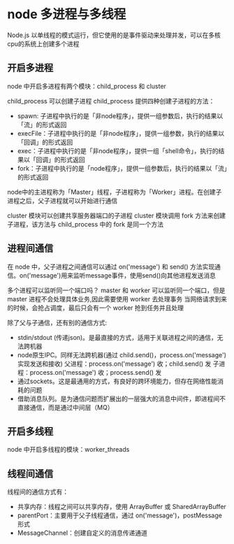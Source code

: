# node 多进程与多线程

Node.js 以单线程的模式运行，但它使用的是事件驱动来处理并发，可以在多核cpu的系统上创建多个进程

## 开启多进程

node 中开启多进程有两个模块：child_process 和 cluster

child_process 可以创建子进程
child_process 提供四种创建子进程的方法：

- spawn: 子进程中执行的是「非node程序」，提供一组参数后，执行的结果以「流」的形式返回
- execFile：子进程中执行的是「非node程序」，提供一组参数，执行的结果以「回调」的形式返回
- exec：子进程中执行的是「非node程序」，提供一组「shell命令」，执行的结果以「回调」的形式返回
- fork：子进程中执行的是「node程序」，提供一组参数后，执行的结果以「流」的形式返回

node中的主进程称为「Master」线程，子进程称为「Worker」进程。在创建子进程之后，父子进程就可以开始进行通信

cluster 模块可以创建共享服务器端口的子进程
cluster 模块调用 fork 方法来创建子进程，该方法与 child_process 中的 fork 是同一个方法

## 进程间通信

在 node 中，父子进程之间通信可以通过 on('message') 和 send() 方法实现通信。on('message')用来监听message事件，使用send()向其他进程发送消息

多个进程可以监听同一个端口吗？
master 和 worker 可以监听同一个端口，但是 master 进程不会处理具体业务,因此需要使用 worker 去处理事务
当网络请求到来的时候，会抢占调度，最后只会有一个 worker 抢到任务并且处理

除了父与子通信，还有别的通信方式:

- stdin/stdout (传递json)。是最直接的方式，适用于关联进程之间的通信，无法跨机器
- node原生IPC。同样无法跨机器(通过 child.send()，process.on('message') 实现发送和接收)
父进程：process.on('message') 收；child.send() 发
子进程：process.on('message') 收；process.send() 发
- 通过sockets。这是最通用的方式，有良好的跨环境能力，但存在网络性能消耗的问题
- 借助消息队列。是为通信问题而扩展出的一层强大的消息中间件，即进程间不直接通信，而是通过中间层（MQ）

## 开启多线程

node 中开启多线程的模块：worker_threads

## 线程间通信

线程间的通信方式有：

- 共享内存：线程之间可以共享内存，使用 ArrayBuffer 或 SharedArrayBuffer
- parentPort：主要用于父子线程通信，通过 on('message')，postMessage 形式
- MessageChannel：创建自定义的消息传递通道
